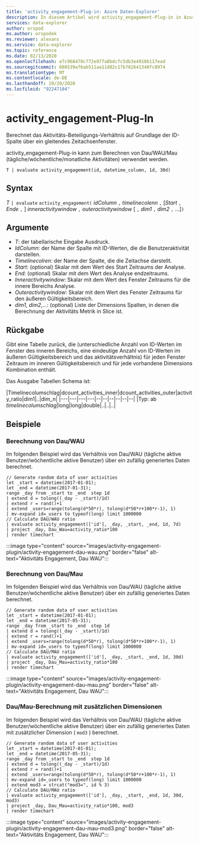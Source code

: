```yaml
---
title: 'activity_engagement-Plug-in: Azure Daten-Explorer'
description: In diesem Artikel wird activity_engagement-Plug-in in Azure Daten-Explorer beschrieben.
services: data-explorer
author: orspod
ms.author: orspodek
ms.reviewer: alexans
ms.service: data-explorer
ms.topic: reference
ms.date: 02/13/2020
ms.openlocfilehash: e7c968470c772e977a8bdcfc5db3e4910b117ead
ms.sourcegitcommit: 608539af6ab511aa11d82c17b782641340fc8974
ms.translationtype: MT
ms.contentlocale: de-DE
ms.lasthandoff: 10/20/2020
ms.locfileid: "92247104"
---
```

# <a name="activity_engagement-plugin"></a>activity_engagement-Plug-In

Berechnet das Aktivitäts-Beteiligungs-Verhältnis auf Grundlage der ID-Spalte über ein gleitendes Zeitachsenfenster.

activity_engagement-Plug-in kann zum Berechnen von Dau/WAU/Mau (tägliche/wöchentliche/monatliche Aktivitäten) verwendet werden.

```kusto
T | evaluate activity_engagement(id, datetime_column, 1d, 30d)
```

## <a name="syntax"></a>Syntax

*T* `| evaluate` `activity_engagement(` *idColumn* `,` *timelinecolenn* `,` [*Start* `,` *Ende* `,` ] *inneractivitywindow* `,` *outeractivitywindow* [ `,` *dim1* `,` *dim2* `,` ...]`)`

## <a name="arguments"></a>Argumente

* *T*: der tabellarische Eingabe Ausdruck.
* *IdColumn*: der Name der Spalte mit ID-Werten, die die Benutzeraktivität darstellen. 
* *Timelinecolren*: der Name der Spalte, die die Zeitachse darstellt.
* *Start*: (optional) Skalar mit dem Wert des Start Zeitraums der Analyse.
* *End*: (optional) Skalar mit dem Wert des Analyse endzeitraums.
* *Inneractivitywindow*: Skalar mit dem Wert des Fenster Zeitraums für die innere Bereichs Analyse.
* *Outeractivitywindow*: Skalar mit dem Wert des Fenster Zeitraums für den äußeren Gültigkeitsbereich.
* *dim1*, *dim2*,...: (optional) Liste der Dimensions Spalten, in denen die Berechnung der Aktivitäts Metrik in Slice ist.

## <a name="returns"></a>Rückgabe

Gibt eine Tabelle zurück, die (unterschiedliche Anzahl von ID-Werten im Fenster des inneren Bereichs, eine eindeutige Anzahl von ID-Werten im äußeren Gültigkeitsbereich und das aktivitätsverhältnis) für jeden Fenster Zeitraum im inneren Gültigkeitsbereich und für jede vorhandene Dimensions Kombination enthält.

Das Ausgabe Tabellen Schema ist:

|Timelinecolumschlag|dcount_activities_inner|dcount_activities_outer|activity_ratio|dim1|..|dim_n|
|---|---|---|---|--|--|--|--|--|--|
|Typ: ab *timelinecolumschlag*|long|long|double|..|..|..|


## <a name="examples"></a>Beispiele

### <a name="dauwau-calculation"></a>Berechnung von Dau/WAU

Im folgenden Beispiel wird das Verhältnis von Dau/WAU (tägliche aktive Benutzer/wöchentliche aktive Benutzer) über ein zufällig generiertes Daten berechnet.

<!-- csl: https://help.kusto.windows.net:443/Samples -->
```kusto
// Generate random data of user activities
let _start = datetime(2017-01-01);
let _end = datetime(2017-01-31);
range _day from _start to _end  step 1d
| extend d = tolong((_day - _start)/1d)
| extend r = rand()+1
| extend _users=range(tolong(d*50*r), tolong(d*50*r+100*r-1), 1) 
| mv-expand id=_users to typeof(long) limit 1000000
// Calculate DAU/WAU ratio
| evaluate activity_engagement(['id'], _day, _start, _end, 1d, 7d)
| project _day, Dau_Wau=activity_ratio*100 
| render timechart 
```

:::image type="content" source="images/activity-engagement-plugin/activity-engagement-dau-wau.png" border="false" alt-text="Aktivitäts Engagement, Dau WAU":::

### <a name="daumau-calculation"></a>Berechnung von Dau/Mau

Im folgenden Beispiel wird das Verhältnis von Dau/WAU (tägliche aktive Benutzer/wöchentliche aktive Benutzer) über ein zufällig generiertes Daten berechnet.

<!-- csl: https://help.kusto.windows.net:443/Samples -->
```kusto
// Generate random data of user activities
let _start = datetime(2017-01-01);
let _end = datetime(2017-05-31);
range _day from _start to _end  step 1d
| extend d = tolong((_day - _start)/1d)
| extend r = rand()+1
| extend _users=range(tolong(d*50*r), tolong(d*50*r+100*r-1), 1) 
| mv-expand id=_users to typeof(long) limit 1000000
// Calculate DAU/MAU ratio
| evaluate activity_engagement(['id'], _day, _start, _end, 1d, 30d)
| project _day, Dau_Mau=activity_ratio*100 
| render timechart 
```

:::image type="content" source="images/activity-engagement-plugin/activity-engagement-dau-mau.png" border="false" alt-text="Aktivitäts Engagement, Dau WAU":::

### <a name="daumau-calculation-with-additional-dimensions"></a>Dau/Mau-Berechnung mit zusätzlichen Dimensionen

Im folgenden Beispiel wird das Verhältnis von Dau/WAU (tägliche aktive Benutzer/wöchentliche aktive Benutzer) über ein zufällig generiertes Daten mit zusätzlicher Dimension ( `mod3` ) berechnet.

<!-- csl: https://help.kusto.windows.net:443/Samples -->
```kusto
// Generate random data of user activities
let _start = datetime(2017-01-01);
let _end = datetime(2017-05-31);
range _day from _start to _end  step 1d
| extend d = tolong((_day - _start)/1d)
| extend r = rand()+1
| extend _users=range(tolong(d*50*r), tolong(d*50*r+100*r-1), 1) 
| mv-expand id=_users to typeof(long) limit 1000000
| extend mod3 = strcat("mod3=", id % 3)
// Calculate DAU/MAU ratio
| evaluate activity_engagement(['id'], _day, _start, _end, 1d, 30d, mod3)
| project _day, Dau_Mau=activity_ratio*100, mod3 
| render timechart 
```

:::image type="content" source="images/activity-engagement-plugin/activity-engagement-dau-mau-mod3.png" border="false" alt-text="Aktivitäts Engagement, Dau WAU":::
